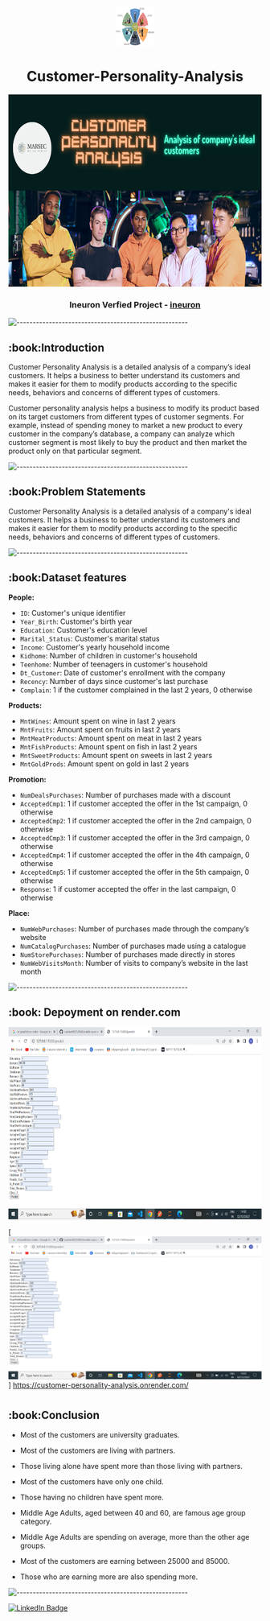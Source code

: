 

<p align="center"> 
  <img src="images/2.png" alt="2.png" width="80px" height="80px">
<h1 align="center"> Customer-Personality-Analysis  </h1> 
     
<p align="center"> 
<img src="images/all.png" alt="all.png" height="382px">
</p>
<h3 align="center"> Ineuron Verfied Project - <a href="https://www.ineuron.com/"> ineuron </a> </h5>

![-----------------------------------------------------](https://raw.githubusercontent.com/andreasbm/readme/master/assets/lines/rainbow.png)

<h2> :book:Introduction</h2>
Customer Personality Analysis is a detailed analysis of a company’s ideal customers. It helps a business to better understand its customers and makes it easier for them to modify products according to the specific needs, behaviors and concerns of different types of customers.

Customer personality analysis helps a business to modify its product based on its target customers from different types of customer segments. For example, instead of spending money to market a new product to every customer in the company’s database, a company can analyze which customer segment is most likely to buy the product and then market the product only on that particular segment.

![-----------------------------------------------------](https://raw.githubusercontent.com/andreasbm/readme/master/assets/lines/rainbow.png)
 
<h2> :book:Problem Statements</h2>
Customer Personality Analysis is a detailed analysis of a company's ideal customers. It helps a business to better understand its customers and makes it easier for them to modify products according to the specific needs, behaviors and concerns of different types of customers.

![-----------------------------------------------------](https://raw.githubusercontent.com/andreasbm/readme/master/assets/lines/rainbow.png)

<h2> :book:Dataset features</h2>

**People:**

* `ID`: Customer's unique identifier
* `Year_Birth`: Customer's birth year
* `Education`: Customer's education level
* `Marital_Status`: Customer's marital status
* `Income`: Customer's yearly household income
* `Kidhome`: Number of children in customer's household
* `Teenhome`: Number of teenagers in customer's household
* `Dt_Customer`: Date of customer's enrollment with the company
* `Recency`: Number of days since customer's last purchase
* `Complain`: 1 if the customer complained in the last 2 years, 0 otherwise

**Products:**

* `MntWines`: Amount spent on wine in last 2 years
* `MntFruits`: Amount spent on fruits in last 2 years
* `MntMeatProducts`: Amount spent on meat in last 2 years
* `MntFishProducts`: Amount spent on fish in last 2 years
* `MntSweetProducts`: Amount spent on sweets in last 2 years
* `MntGoldProds`: Amount spent on gold in last 2 years

**Promotion:**

* `NumDealsPurchases`: Number of purchases made with a discount
* `AcceptedCmp1`: 1 if customer accepted the offer in the 1st campaign, 0 otherwise
* `AcceptedCmp2`: 1 if customer accepted the offer in the 2nd campaign, 0 otherwise
* `AcceptedCmp3`: 1 if customer accepted the offer in the 3rd campaign, 0 otherwise
* `AcceptedCmp4`: 1 if customer accepted the offer in the 4th campaign, 0 otherwise
* `AcceptedCmp5`: 1 if customer accepted the offer in the 5th campaign, 0 otherwise
* `Response`: 1 if customer accepted the offer in the last campaign, 0 otherwise

**Place:**

* `NumWebPurchases`: Number of purchases made through the company’s website
* `NumCatalogPurchases`: Number of purchases made using a catalogue
* `NumStorePurchases`: Number of purchases made directly in stores
* `NumWebVisitsMonth`: Number of visits to company’s website in the last month

![-----------------------------------------------------](https://raw.githubusercontent.com/andreasbm/readme/master/assets/lines/rainbow.png)

<h2> :book: Depoyment on  render.com</h2>

<p align="center"> 
<img src="images/123.png" alt="123.png" height="382px">
</p>

[![](https://github.com/sushant8525/Customer-Personality-Analysis/blob/64bd4d884df1b43e2c12e91f5af12e441a285398/images/123.png)]
https://customer-personality-analysis.onrender.com/


# 
<h2> :book:Conclusion</h2>

* Most of the customers are university graduates.

* Most of the customers are living with partners.

* Those living alone have spent more than those living with partners.

* Most of the customers have only one child.

* Those having no children have spent more.

* Middle Age Adults, aged between 40 and 60, are famous age group category.

* Middle Age Adults are spending on average, more than the other age groups.

* Most of the customers are earning between 25000 and 85000.

* Those who are earning more are also spending more.

![-----------------------------------------------------](https://raw.githubusercontent.com/andreasbm/readme/master/assets/lines/rainbow.png)

[![LinkedIn Badge](https://img.shields.io/badge/LinkedIn-0077B5?style=for-the-badge&logo=linkedin&logoColor=white)](https://www.linkedin.com/in/sushant-jagtap-b93a771a/)
